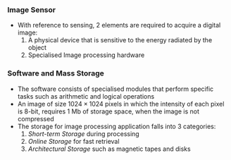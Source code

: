 
### Image Sensor
- With reference to sensing, 2 elements are required to acquire a digital image:
	1. A physical device that is sensitive to the energy radiated by the object
	2. Specialised Image processing hardware

### Software and Mass Storage
- The software consists of specialised modules that perform specific tasks such as arithmetic and logical operations
- An image of size $1024 \times 1024$ pixels in which the intensity of each pixel is 8-bit, requires 1 Mb of storage space, when the image is not compressed
- The storage for image processing application falls into 3 categories:
	1. *Short-term Storage* during processing
	2. *Online Storage* for fast retrieval
	3. *Architectural Storage* such as magnetic tapes and disks
